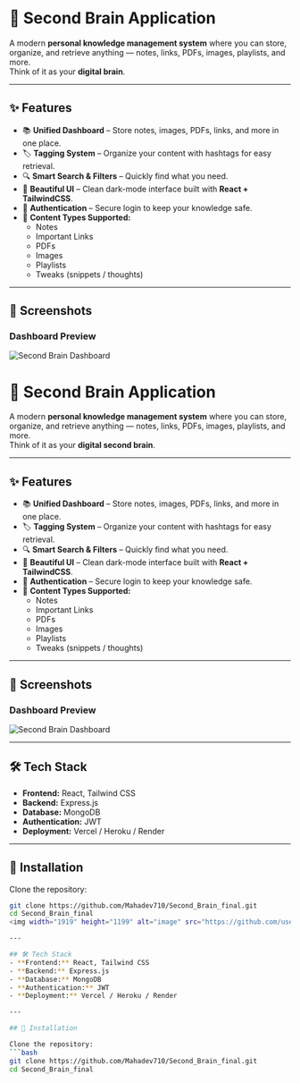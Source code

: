 # 🧠 Second Brain Application

A modern **personal knowledge management system** where you can store, organize, and retrieve anything — notes, links, PDFs, images, playlists, and more.  
Think of it as your **digital brain**.

---

## ✨ Features
- 📚 **Unified Dashboard** – Store notes, images, PDFs, links, and more in one place.  
- 🏷️ **Tagging System** – Organize your content with hashtags for easy retrieval.  
- 🔍 **Smart Search & Filters** – Quickly find what you need.  
- 🎨 **Beautiful UI** – Clean dark-mode interface built with **React + TailwindCSS**.  
- 🔐 **Authentication** – Secure login to keep your knowledge safe.  
- 📑 **Content Types Supported:**
  - Notes  
  - Important Links  
  - PDFs  
  - Images  
  - Playlists  
  - Tweaks (snippets / thoughts)  

---

## 📸 Screenshots

### Dashboard Preview
![Second Brain Dashboard](./assets/screenshot.png)
# 🧠 Second Brain Application

A modern **personal knowledge management system** where you can store, organize, and retrieve anything — notes, links, PDFs, images, playlists, and more.  
Think of it as your **digital second brain**.

---

## ✨ Features
- 📚 **Unified Dashboard** – Store notes, images, PDFs, links, and more in one place.  
- 🏷️ **Tagging System** – Organize your content with hashtags for easy retrieval.  
- 🔍 **Smart Search & Filters** – Quickly find what you need.  
- 🎨 **Beautiful UI** – Clean dark-mode interface built with **React + TailwindCSS**.  
- 🔐 **Authentication** – Secure login to keep your knowledge safe.  
- 📑 **Content Types Supported:**
  - Notes  
  - Important Links  
  - PDFs  
  - Images  
  - Playlists  
  - Tweaks (snippets / thoughts)  

---

## 📸 Screenshots

### Dashboard Preview
![Second Brain Dashboard](./assets/screenshot.png)

---

## 🛠️ Tech Stack
- **Frontend:** React, Tailwind CSS  
- **Backend:** Express.js  
- **Database:** MongoDB  
- **Authentication:** JWT  
- **Deployment:** Vercel / Heroku / Render  

---

## 🚀 Installation

Clone the repository:
```bash
git clone https://github.com/Mahadev710/Second_Brain_final.git
cd Second_Brain_final
<img width="1919" height="1199" alt="image" src="https://github.com/user-attachments/assets/2d89bced-d262-487f-8461-0208db5a7734" />

---

## 🛠️ Tech Stack
- **Frontend:** React, Tailwind CSS  
- **Backend:** Express.js  
- **Database:** MongoDB  
- **Authentication:** JWT  
- **Deployment:** Vercel / Heroku / Render  

---

## 🚀 Installation

Clone the repository:
```bash
git clone https://github.com/Mahadev710/Second_Brain_final.git
cd Second_Brain_final
